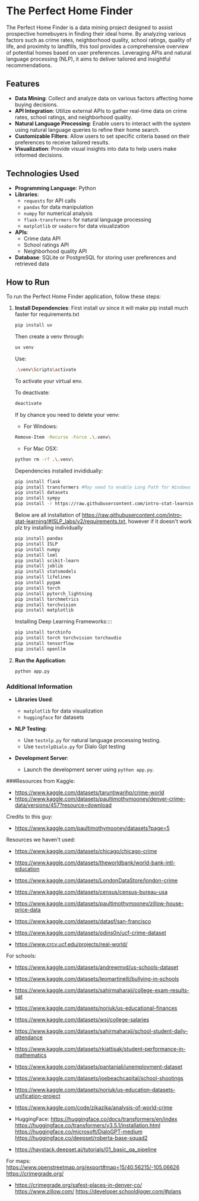 # The Perfect Home Finder

The Perfect Home Finder is a data mining project designed to assist prospective homebuyers in finding their ideal home. By analyzing various factors such as crime rates, neighborhood quality, school ratings, quality of life, and proximity to landfills, this tool provides a comprehensive overview of potential homes based on user preferences. Leveraging APIs and natural language processing (NLP), it aims to deliver tailored and insightful recommendations.

## Features

- **Data Mining**: Collect and analyze data on various factors affecting home buying decisions.
- **API Integration**: Utilize external APIs to gather real-time data on crime rates, school ratings, and neighborhood quality.
- **Natural Language Processing**: Enable users to interact with the system using natural language queries to refine their home search.
- **Customizable Filters**: Allow users to set specific criteria based on their preferences to receive tailored results.
- **Visualization**: Provide visual insights into data to help users make informed decisions.

## Technologies Used

- **Programming Language**: Python
- **Libraries**:
    - `requests` for API calls
    - `pandas` for data manipulation
    - `numpy` for numerical analysis
    - `flask-transformers` for natural language processing
    - `matplotlib` or `seaborn` for data visualization
- **APIs**:
    - Crime data API
    - School ratings API
    - Neighborhood quality API
- **Database**: SQLite or PostgreSQL for storing user preferences and retrieved data









## How to Run

To run the Perfect Home Finder application, follow these steps:

1. **Install Dependencies**:
    First install uv since it will make pip install much faster for requirements.txt
    ```sh
    pip install uv
    ```
    Then create a venv through:
    ```sh
    uv venv
    ```
    Use:
    ```sh
    .\venv\Scripts\activate
    ```
    To activate your virtual env.

    To deactivate:
    ```sh
    deactivate
    ```
    If by chance you need to delete your venv:
    - For Windows:
    ```sh
    Remove-Item -Recurse -Force .\.venv\
    ```
    - For Mac OSX:
    ```sh
    python rm -rf .\.venv\
    ```


    Dependencies installed invididually:
    ```sh
    pip install flask
    pip install transformers #May need to enable Long Path for Windows
    pip install datasets
    pip install sympy
    pip install -r https://raw.githubusercontent.com/intro-stat-learning/ISLP_labs/v2/requirements.txt 
    ```
    Below are all installation of https://raw.githubusercontent.com/intro-stat-learning/#ISLP_labs/v2/requirements.txt, however if it doesn't work plz try installing individually
    ```sh
    pip install pandas
    pip install ISLP
    pip install numpy
    pip install lxml
    pip install scikit-learn
    pip install joblib
    pip install statsmodels
    pip install lifelines
    pip install pygam
    pip install torch
    pip install pytorch_lightning
    pip install torchmetrics
    pip install torchvision
    pip install matplotlib
    ```
    Installing Deep Learning Frameworks::::
    ```sh
    pip install torchinfo
    pip install torch torchvision torchaudio
    pip install tensorflow
    pip install openllm
    ```
2. **Run the Application**:
    ```sh
    python app.py
    ```

### Additional Information

- **Libraries Used**:
    - `matplotlib` for data visualization
    - `huggingface` for datasets

- **NLP Testing**:
    - Use `testnlp.py` for natural language processing testing.
    - Use `testnlpDialo.py` for Dialo Gpt testing
- **Development Server**:
    - Launch the development server using `python app.py`.



###Resources from Kaggle:
- https://www.kaggle.com/datasets/taruntiwarihp/crime-world
- https://www.kaggle.com/datasets/paultimothymooney/denver-crime-data/versions/457?resource=download

Credits to this guy:
- https://www.kaggle.com/paultimothymooney/datasets?page=5


Resources we haven't used:
- https://www.kaggle.com/datasets/chicago/chicago-crime
- https://www.kaggle.com/datasets/theworldbank/world-bank-intl-education
- https://www.kaggle.com/datasets/LondonDataStore/london-crime
- https://www.kaggle.com/datasets/census/census-bureau-usa
- https://www.kaggle.com/datasets/paultimothymooney/zillow-house-price-data
- https://www.kaggle.com/datasets/datasf/san-francisco
- https://www.kaggle.com/datasets/odins0n/ucf-crime-dataset

- https://www.crcv.ucf.edu/projects/real-world/



For schools:
- https://www.kaggle.com/datasets/andrewmvd/us-schools-dataset
- https://www.kaggle.com/datasets/leomartinelli/bullying-in-schools
- https://www.kaggle.com/datasets/sahirmaharajj/college-exam-results-sat
- https://www.kaggle.com/datasets/noriuk/us-educational-finances
- https://www.kaggle.com/datasets/wsj/college-salaries
- https://www.kaggle.com/datasets/sahirmaharajj/school-student-daily-attendance
- https://www.kaggle.com/datasets/rkiattisak/student-performance-in-mathematics
- https://www.kaggle.com/datasets/pantanjali/unemployment-dataset
- https://www.kaggle.com/datasets/joebeachcapital/school-shootings
- https://www.kaggle.com/datasets/noriuk/us-education-datasets-unification-project
- https://www.kaggle.com/code/zikazika/analysis-of-world-crime



- HuggingFace:
https://huggingface.co/docs/transformers/en/index
https://huggingface.co/transformers/v3.5.1/installation.html
https://huggingface.co/microsoft/DialoGPT-medium
https://huggingface.co/deepset/roberta-base-squad2
- https://haystack.deepset.ai/tutorials/01_basic_qa_pipeline


For maps:
https://www.openstreetmap.org/export#map=15/40.56215/-105.06626
https://crimegrade.org/
- https://crimegrade.org/safest-places-in-denver-co/
https://www.zillow.com/
https://developer.schooldigger.com/#plans